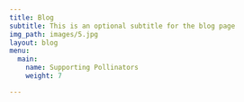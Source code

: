 ```yaml
---
title: Blog
subtitle: This is an optional subtitle for the blog page
img_path: images/5.jpg
layout: blog
menu:
  main:
    name: Supporting Pollinators
    weight: 7

---
```

